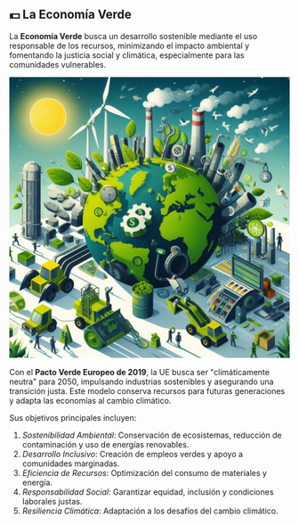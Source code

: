 ## 💵 La Economía Verde

La **Economía Verde** busca un desarrollo sostenible mediante el uso responsable de los recursos, minimizando el impacto ambiental y fomentando la justicia social y climática, especialmente para las comunidades vulnerables.

![verde](img/verde.png)

Con el **Pacto Verde Europeo de 2019**, la UE busca ser "climáticamente neutra" para 2050, impulsando industrias sostenibles y asegurando una transición justa. Este modelo conserva recursos para futuras generaciones y adapta las economías al cambio climático. 

Sus objetivos principales incluyen:
1. *Sostenibilidad Ambiental*: Conservación de ecosistemas, reducción de contaminación y uso de energías renovables.
2. *Desarrollo Inclusivo*: Creación de empleos verdes y apoyo a comunidades marginadas.
3. *Eficiencia de Recursos*: Optimización del consumo de materiales y energía.
4. *Responsabilidad Social*: Garantizar equidad, inclusión y condiciones laborales justas.
5. *Resiliencia Climática*: Adaptación a los desafíos del cambio climático.
